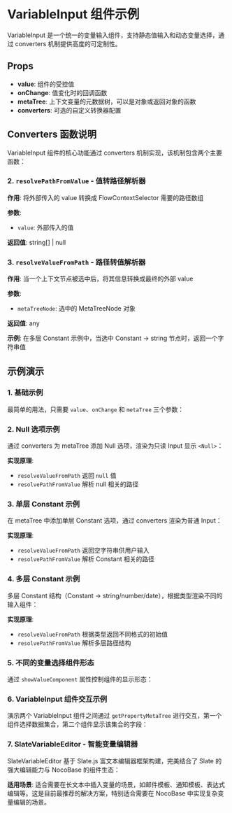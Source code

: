 # VariableInput 组件示例

VariableInput 是一个统一的变量输入组件，支持静态值输入和动态变量选择，通过 converters 机制提供高度的可定制性。

## Props

- **value**: 组件的受控值
- **onChange**: 值变化时的回调函数
- **metaTree**: 上下文变量的元数据树，可以是对象或返回对象的函数
- **converters**: 可选的自定义转换器配置

## Converters 函数说明

VariableInput 组件的核心功能通过 converters 机制实现，该机制包含两个主要函数：

### 2. `resolvePathFromValue` - 值转路径解析器

**作用**: 将外部传入的 value 转换成 FlowContextSelector 需要的路径数组

**参数**: 
- `value`: 外部传入的值

**返回值**: string[] | null

### 3. `resolveValueFromPath` - 路径转值解析器

**作用**: 当一个上下文节点被选中后，将其信息转换成最终的外部 value

**参数**: 
- `metaTreeNode`: 选中的 MetaTreeNode 对象

**返回值**: any

**示例**: 在多层 Constant 示例中，当选中 Constant → string 节点时，返回一个字符串值

## 示例演示

### 1. 基础示例

最简单的用法，只需要 `value`、`onChange` 和 `metaTree` 三个参数：

<code src="./basic.tsx"></code>

### 2. Null 选项示例

通过 converters 为 metaTree 添加 Null 选项，渲染为只读 Input 显示 `<Null>`：

<code src="./null-option.tsx"></code>

**实现原理**: 
- `resolveValueFromPath` 返回 `null` 值
- `resolvePathFromValue` 解析 null 相关的路径

### 3. 单层 Constant 示例

在 metaTree 中添加单层 Constant 选项，通过 converters 渲染为普通 Input：

<code src="./single-constant.tsx"></code>

**实现原理**: 
- `resolveValueFromPath` 返回空字符串供用户输入
- `resolvePathFromValue` 解析 Constant 相关的路径

### 4. 多层 Constant 示例

多层 Constant 结构（Constant → string/number/date），根据类型渲染不同的输入组件：

<code src="./multi-constant.tsx"></code>

**实现原理**: 
- `resolveValueFromPath` 根据类型返回不同格式的初始值
- `resolvePathFromValue` 解析多层路径结构

### 5. 不同的变量选择组件形态

通过 `showValueComponent` 属性控制组件的显示形态：

<code src="./variants.tsx"></code>

### 6. VariableInput 组件交互示例

演示两个 VariableInput 组件之间通过 `getPropertyMetaTree` 进行交互，第一个组件选择数据集合，第二个组件显示该集合的字段：

<code src="./linked-components.tsx"></code>

### 7. SlateVariableEditor - 智能变量编辑器

SlateVariableEditor 基于 Slate.js 富文本编辑器框架构建，完美结合了 Slate 的强大编辑能力与 NocoBase 的组件生态：

<code src="./slate-variable-editor/index.tsx"></code>

**适用场景**: 适合需要在长文本中插入变量的场景，如邮件模板、通知模板、表达式编辑等。这是目前最推荐的解决方案，特别适合需要在 NocoBase 中实现复杂变量编辑的场景。
